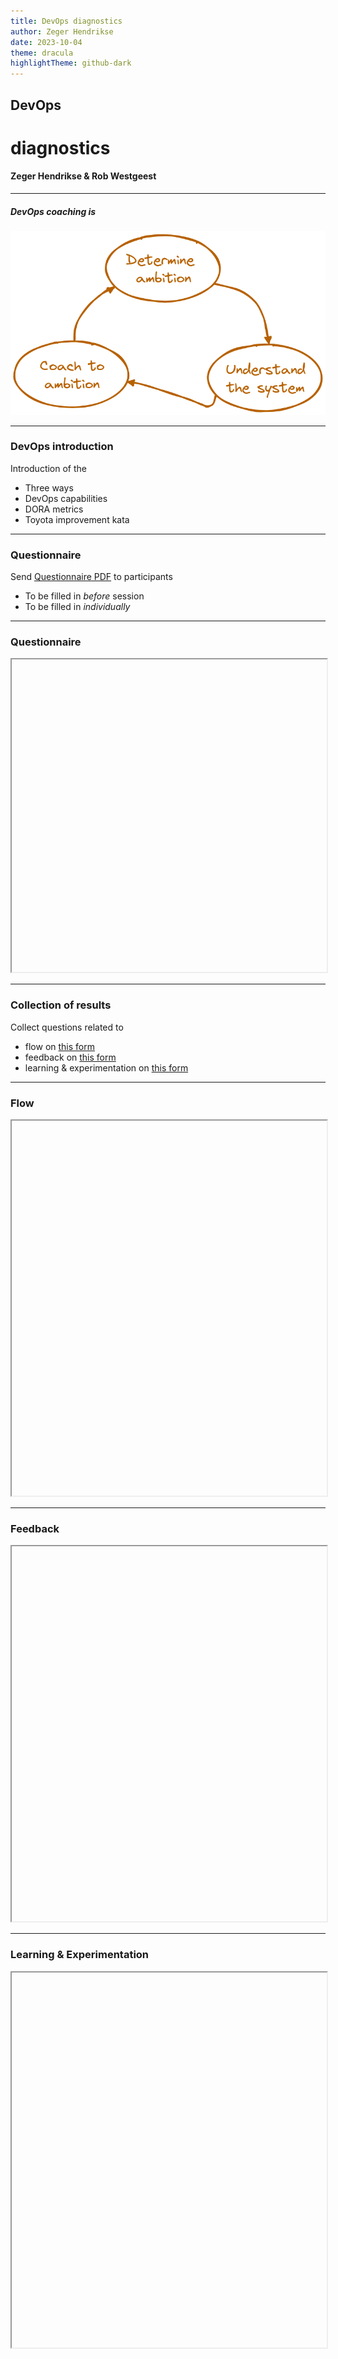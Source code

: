 ```yaml
---
title: DevOps diagnostics
author: Zeger Hendrikse
date: 2023-10-04
theme: dracula
highlightTheme: github-dark
---
```


## DevOps 

# diagnostics

#### Zeger Hendrikse &amp; Rob Westgeest

---

##### DevOps coaching is

![coaching](./images/devops-coaching.png)

---

### DevOps introduction

Introduction of the

- Three ways <!-- .element class="fragment" -->
- DevOps capabilities <!-- .element class="fragment" -->
- DORA metrics <!-- .element class="fragment" -->
- Toyota improvement kata <!-- .element class="fragment" -->

---

### Questionnaire

Send [Questionnaire PDF](./html/questionnaire.html) to participants 
  - To be filled in _before_ session
  - To be filled in _individually_

----

### Questionnaire

<iframe data-src="./html/questionnaire.html" width="100%" height="500px"></iframe>

---

### Collection of results

Collect questions related to

- flow on [this form](./html/flow.html)
- feedback on [this form](./html/feedback.html)
- learning &amp; experimentation on [this form](./html/learning_experimentation.html)

----

### Flow

<iframe data-src="./html/flow.html" width="100%" height="600px"></iframe>

----

### Feedback

<iframe data-src="./html/feedback.html" width="100%" height="600px"></iframe>

----

### Learning &amp; Experimentation

<iframe data-src="./html/learning_experimentation.html" width="100%" height="600px"></iframe>
